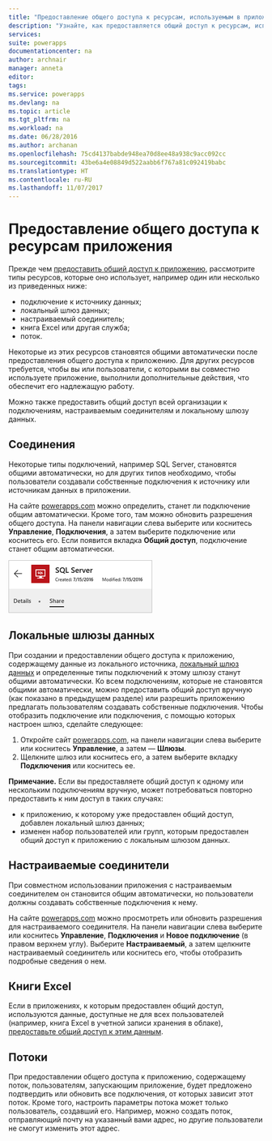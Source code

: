 ```yaml
---
title: "Предоставление общего доступа к ресурсам, используемым в приложении | Документация Майкрософт"
description: "Узнайте, как предоставляется общий доступ к ресурсам, используемым в приложении, если приложение совместно используется"
services: 
suite: powerapps
documentationcenter: na
author: archnair
manager: anneta
editor: 
tags: 
ms.service: powerapps
ms.devlang: na
ms.topic: article
ms.tgt_pltfrm: na
ms.workload: na
ms.date: 06/28/2016
ms.author: archanan
ms.openlocfilehash: 75cd4137babde948ea70d8ee48a938c9acc092cc
ms.sourcegitcommit: 43be6a4e08849d522aabb6f767a81c092419babc
ms.translationtype: HT
ms.contentlocale: ru-RU
ms.lasthandoff: 11/07/2017
---
```

# <a name="share-app-resources"></a>Предоставление общего доступа к ресурсам приложения
Прежде чем [предоставить общий доступ к приложению](share-app.md), рассмотрите типы ресурсов, которые оно использует, например один или несколько из приведенных ниже:

* подключение к источнику данных;
* локальный шлюз данных;
* настраиваемый соединитель;
* книга Excel или другая служба;
* поток.

Некоторые из этих ресурсов становятся общими автоматически после предоставления общего доступа к приложению. Для других ресурсов требуется, чтобы вы или пользователи, с которыми вы совместно используете приложение, выполнили дополнительные действия, что обеспечит его надлежащую работу.

Можно также предоставить общий доступ всей организации к подключениям, настраиваемым соединителям и локальному шлюзу данных.

## <a name="connections"></a>Соединения
Некоторые типы подключений, например SQL Server, становятся общими автоматически, но для других типов необходимо, чтобы пользователи создавали собственные подключения к источнику или источникам данных в приложении.

На сайте [powerapps.com](https://web.powerapps.com) можно определить, станет ли подключение общим автоматически. Кроме того, там можно обновить разрешения общего доступа. На панели навигации слева выберите или коснитесь **Управление**, **Подключения**, а затем выберите подключение или коснитесь его. Если появится вкладка **Общий доступ**, подключение станет общим автоматически.

  ![Вкладка "Общий доступ" на странице сведений о подключении](./media/share-app-resources/shared-connections.png)

## <a name="on-premises-data-gateways"></a>Локальные шлюзы данных
При создании и предоставлении общего доступа к приложению, содержащему данные из локального источника, [локальный шлюз данных](gateway-management.md) и определенные типы подключений к этому шлюзу станут общими автоматически. Ко всем подключениям, которые не становятся общими автоматически, можно предоставить общий доступ вручную (как показано в предыдущем разделе) или разрешить приложению предлагать пользователям создавать собственные подключения. Чтобы отобразить подключение или подключения, с помощью которых настроен шлюз, сделайте следующее:

1. Откройте сайт [powerapps.com](https://web.powerapps.com), на панели навигации слева выберите или коснитесь **Управление**, а затем — **Шлюзы**.
2. Щелкните шлюз или коснитесь его, а затем выберите вкладку **Подключения** или коснитесь ее.

**Примечание.** Если вы предоставляете общий доступ к одному или нескольким подключениям вручную, может потребоваться повторно предоставить к ним доступ в таких случаях:

* к приложению, к которому уже предоставлен общий доступ, добавлен локальный шлюз данных;
* изменен набор пользователей или групп, которым предоставлен общий доступ к приложению с локальным шлюзом данных.

## <a name="custom-connectors"></a>Настраиваемые соединители
При совместном использовании приложения с настраиваемым соединителем он становится общим автоматически, но пользователи должны создавать собственные подключения к нему.

На сайте [powerapps.com](https://web.powerapps.com) можно просмотреть или обновить разрешения для настраиваемого соединителя. На панели навигации слева выберите или коснитесь **Управление**, **Подключения** и **Новое подключение** (в правом верхнем углу). Выберите **Настраиваемый**, а затем щелкните настраиваемый соединитель или коснитесь его, чтобы отобразить подробные сведения о нем.

## <a name="excel-workbooks"></a>Книги Excel
Если в приложениях, к которым предоставлен общий доступ, используются данные, доступные не для всех пользователей (например, книга Excel в учетной записи хранения в облаке), [предоставьте общий доступ к этим данным](share-app-data.md).

## <a name="flows"></a>Потоки
При предоставлении общего доступа к приложению, содержащему поток, пользователям, запускающим приложение, будет предложено подтвердить или обновить все подключения, от которых зависит этот поток. Кроме того, настроить параметры потока может только пользователь, создавший его. Например, можно создать поток, отправляющий почту на указанный вами адрес, но другие пользователи не смогут изменить этот адрес.

